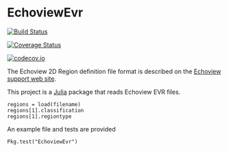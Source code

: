 # EchoviewEvr

[![Build Status](https://travis-ci.org/EchoJulia/EchoviewEvr.jl.svg?branch=master)](https://travis-ci.org/EchoJulia/EchoviewEvr.jl)

[![Coverage Status](https://coveralls.io/repos/EchoJulia/EchoviewEvr.jl/badge.svg?branch=master&service=github)](https://coveralls.io/github/EchoJulia/EchoviewEvr.jl?branch=master)

[![codecov.io](http://codecov.io/github/EchoJulia/EchoviewEvr.jl/coverage.svg?branch=master)](http://codecov.io/github/EchoJulia/EchoviewEvr.jl?branch=master)


The Echoview 2D Region definition file format is described on
the [Echoview support web site](http://bit.ly/2uH0O4a).

This project is a [Julia](https://julialang.org/) package that reads
Echoview EVR files.

	regions = load(filename)
	regions[1].classification
	regions[1].regiontype

An example file and tests are provided

	Pkg.test("EchoviewEvr")
